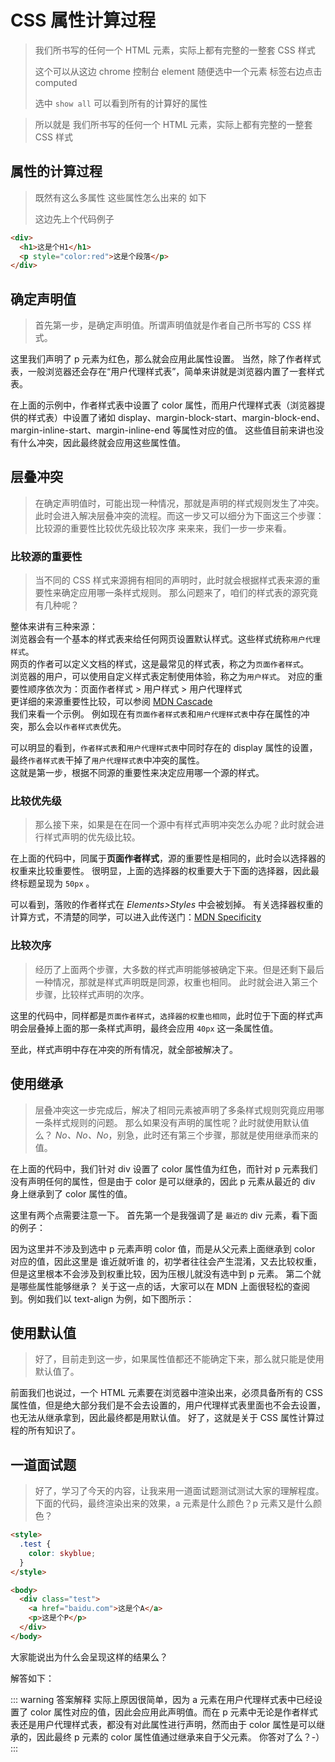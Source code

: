 # CSS 属性计算过程

> 我们所书写的任何一个 HTML 元素，实际上都有完整的一整套 CSS 样式
>
> 这个可以从这边 chrome 控制台 element 随便选中一个元素 标签右边点击 <span class="cor-tip">computed</span>
>
> 选中 `show all` 可以看到所有的计算好的属性

<PicViewer title="元素的所有属性" src="/assets/css/computedStyle.jpg" alt="" />

> 所以就是 <span class="cor-wa">我们所书写的任何一个 HTML 元素，实际上都有完整的一整套 CSS 样式</span>

## 属性的计算过程

> 既然有这么多属性 这些属性怎么出来的 如下
>
> 这边先上个代码例子

```html
<div>
  <h1>这是个H1</h1>
  <p style="color:red">这是个段落</p>
</div>
```

## 确定声明值

> 首先第一步，是确定声明值。所谓声明值就是作者自己所书写的 CSS 样式。

这里我们声明了 p 元素为红色，那么就会应用此属性设置。
当然，除了作者样式表，一般浏览器还会存在“用户代理样式表”，简单来讲就是浏览器内置了一套样式表。
<PicViewer title="内置样式" src="/assets/css/computedStyle-2.jpg" alt="" />

在上面的示例中，作者样式表中设置了 color 属性，而用户代理样式表（浏览器提供的样式表）中设置了诸如 display、margin-block-start、margin-block-end、margin-inline-start、margin-inline-end 等属性对应的值。
这些值目前来讲也没有什么冲突，因此最终就会应用这些属性值。

## 层叠冲突

> 在确定声明值时，可能出现一种情况，那就是声明的样式规则发生了冲突。
> 此时会进入解决层叠冲突的流程。而这一步又可以细分为下面这三个步骤：
> 比较源的重要性比较优先级比较次序
> 来来来，我们一步一步来看。

### 比较源的重要性

> 当不同的 CSS 样式来源拥有相同的声明时，此时就会根据样式表来源的重要性来确定应用哪一条样式规则。
> 那么问题来了，咱们的样式表的源究竟有几种呢？

整体来讲有三种来源：  
浏览器会有一个基本的样式表来给任何网页设置默认样式。这些样式统称`用户代理样式`。  
网页的作者可以定义文档的样式，这是最常见的样式表，称之为`页面作者样式`。  
浏览器的用户，可以使用自定义样式表定制使用体验，称之为`用户样式`。
对应的重要性顺序依次为：页面作者样式 > 用户样式 > 用户代理样式  
更详细的来源重要性比较，可以参阅 [MDN Cascade](https://developer.mozilla.org/zh-CN/docs/Web/CSS/Cascade)  
我们来看一个示例。
例如现在有`页面作者样式表`和`用户代理样式表`中存在属性的冲突，那么会以`作者样式表`优先。

<PicViewer title="作者样式表" src="/assets/css/computedStyle-3.jpg" alt="" />

可以明显的看到，`作者样式表`和`用户代理样式表`中同时存在的 display 属性的设置，最终`作者样式表`干掉了`用户代理样式表`中冲突的属性。  
这就是第一步，根据不同源的重要性来决定应用哪一个源的样式。

### 比较优先级

> 那么接下来，如果是在在同一个源中有样式声明冲突怎么办呢？此时就会进行样式声明的优先级比较。

在上面的代码中，同属于**页面作者样式**，源的重要性是相同的，此时会以选择器的权重来比较重要性。
很明显，上面的选择器的权重要大于下面的选择器，因此最终标题呈现为 `50px` 。

<PicViewer title="比较优先级" src="/assets/css/computedStyle-4.jpg" alt="" />

可以看到，落败的作者样式在 _Elements>Styles_ 中会被划掉。
有关选择器权重的计算方式，不清楚的同学，可以进入此传送门：[MDN Specificity](https://developer.mozilla.org/en-US/docs/Web/CSS/Specificity)

### 比较次序

> 经历了上面两个步骤，大多数的样式声明能够被确定下来。但是还剩下最后一种情况，那就是样式声明既是同源，权重也相同。
> 此时就会进入第三个步骤，比较样式声明的次序。

这里的代码中，同样都是`页面作者样式`，`选择器的权重也相同`，此时位于下面的样式声明会层叠掉上面的那一条样式声明，最终会应用 `40px` 这一条属性值。
<PicViewer title="比较次序" src="/assets/css/computedStyle-5.jpg" alt="" />

至此，样式声明中存在冲突的所有情况，就全部被解决了。

## 使用继承

> 层叠冲突这一步完成后，解决了相同元素被声明了多条样式规则究竟应用哪一条样式规则的问题。
> 那么如果没有声明的属性呢？此时就使用默认值么？
> _No、No、No_，别急，此时还有第三个步骤，那就是使用继承而来的值。

在上面的代码中，我们针对 div 设置了 color 属性值为红色，而针对 p 元素我们没有声明任何的属性，但是由于 color 是可以继承的，因此 p 元素从最近的 div 身上继承到了 color 属性的值。
<PicViewer title="属性继承" src="/assets/css/computedStyle-6.jpg" alt="" />

这里有两个点需要注意一下。
首先第一个是我强调了是 `最近的` div 元素，看下面的例子：

<PicViewer title="最近的" src="/assets/css/computedStyle-7.jpg" alt="" />

因为这里并不涉及到选中 p 元素声明 color 值，而是从父元素上面继承到 color 对应的值，因此这里是 <span class="cor-wa">谁近就听谁</span> 的，初学者往往会产生混淆，又去比较权重，但是这里根本不会涉及到权重比较，因为压根儿就没有选中到 p 元素。
第二个就是哪些属性能够继承？
关于这一点的话，大家可以在 MDN 上面很轻松的查阅到。例如我们以 text-align 为例，如下图所示：
<PicViewer title="是不是继承的" src="/assets/css/computedStyle-8.jpg" alt="" />

## 使用默认值

> 好了，目前走到这一步，如果属性值都还不能确定下来，那么就只能是使用默认值了。

前面我们也说过，一个 HTML 元素要在浏览器中渲染出来，必须具备所有的 CSS 属性值，但是绝大部分我们是不会去设置的，用户代理样式表里面也不会去设置，也无法从继承拿到，因此最终都是用默认值。
好了，这就是关于 CSS 属性计算过程的所有知识了。

## 一道面试题

> 好了，学习了今天的内容，让我来用一道面试题测试测试大家的理解程度。
> 下面的代码，最终渲染出来的效果，a 元素是什么颜色？p 元素又是什么颜色？

```html
<style>
  .test {
    color: skyblue;
  }
</style>

<body>
  <div class="test">
    <a href="baidu.com">这是个A</a>
    <p>这是个P</p>
  </div>
</body>
```

大家能说出为什么会呈现这样的结果么？

解答如下：

<PicViewer title="答案" src="/assets/css/computedStyle-9.jpg" alt="" />

::: warning 答案解释
实际上原因很简单，因为 a 元素在用户代理样式表中已经设置了 color 属性对应的值，因此会应用此声明值。而在 p 元素中无论是作者样式表还是用户代理样式表，都没有对此属性进行声明，然而由于 color 属性是可以继承的，因此最终 p 元素的 color 属性值通过继承来自于父元素。
你答对了么？-）
:::
